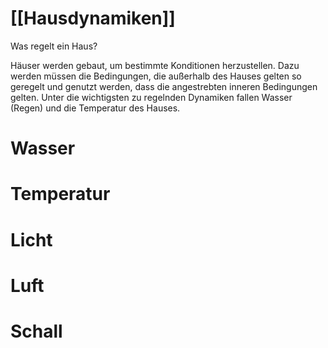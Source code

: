 # [[Hausdynamiken]]

Was regelt ein Haus?

Häuser werden gebaut, um bestimmte Konditionen herzustellen.
Dazu werden müssen die Bedingungen, die außerhalb des Hauses gelten so geregelt und genutzt werden, dass die angestrebten inneren Bedingungen gelten.
Unter die wichtigsten zu regelnden Dynamiken fallen Wasser (Regen) und die Temperatur des Hauses.

# Wasser

# Temperatur
# Licht
# Luft
# Schall
